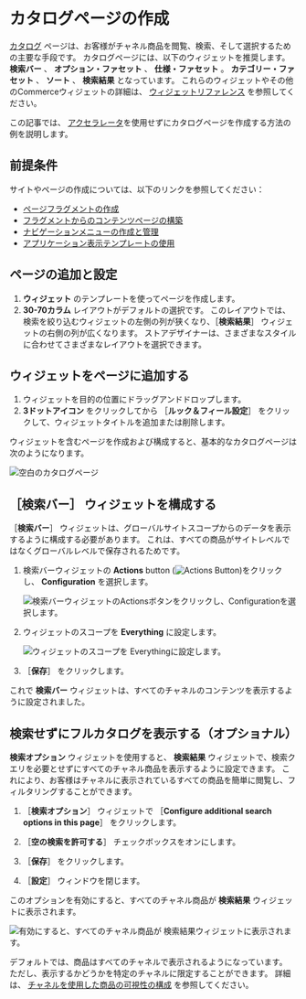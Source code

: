 # カタログページの作成

[カタログ](./commerce-storefront-pages/catalog.md) ページは、お客様がチャネル商品を閲覧、検索、そして選択するための主要な手段です。 カタログページには、以下のウィジェットを推奨します。 **検索バー** 、 **オプション・ファセット** 、 **仕様・ファセット** 。 **カテゴリー・ファセット** 、 **ソート** 、 **検索結果** となっています。 これらのウィジェットやその他のCommerceウィジェットの詳細は、 [ウィジェットリファレンス](./liferay-commerce-widgets/widget-reference.md) を参照してください。

この記事では、 [アクセラレータ](../starting-a-store/accelerators.md)を使用せずにカタログページを作成する方法の例を説明します。

<a name="prerequisites" />

## 前提条件

サイトやページの作成については、以下のリンクを参照してください：

* [ページフラグメントの作成](https://help.liferay.com/hc/ja/articles/360018171331-Creating-Page-Fragments)
* [フラグメントからのコンテンツページの構築](https://help.liferay.com/hc/ja/articles/360018171351-Building-Content-Pages-from-Fragments-)
* [ナビゲーションメニューの作成と管理](https://help.liferay.com/hc/ja/articles/360018171531-Creating-and-Managing-Navigation-Menus)
* [アプリケーション表示テンプレートの使用](https://help.liferay.com/hc/ja/articles/360017892632-Styling-Widgets-with-Application-Display-Templates)

<a name="add-and-configure-the-page" />

## ページの追加と設定

1. **ウィジェット** のテンプレートを使ってページを作成します。
1. **30-70カラム** レイアウトがデフォルトの選択です。 このレイアウトでは、検索を絞り込むウィジェットの左側の列が狭くなり、［**検索結果**］ ウィジェットの右側の列が広くなります。 ストアデザイナーは、さまざまなスタイルに合わせてさまざまなレイアウトを選択できます。

<a name="add-the-widgets-to-the-page" />

## ウィジェットをページに追加する

1. ウィジェットを目的の位置にドラッグアンドドロップします。
1. **3ドットアイコン** をクリックしてから ［**ルック＆フィール設定**］ をクリックして、ウィジェットタイトルを追加または削除します。

ウィジェットを含むページを作成および構成すると、基本的なカタログページは次のようになります。

![空白のカタログページ](./creating-a-catalog-page/images/02.png)

<a name="configure-the-search-bar-widget" />

## ［**検索バー**］ ウィジェットを構成する

［**検索バー**］ ウィジェットは、グローバルサイトスコープからのデータを表示するように構成する必要があります。 これは、すべての商品がサイトレベルではなくグローバルレベルで保存されるためです。

1. 検索バーウィジェットの **Actions** button (![Actions Button](../images/icon-actions.png))をクリックし、 **Configuration** を選択します。

    ![検索バーウィジェットのActionsボタンをクリックし、Configurationを選択します。](./creating-a-catalog-page/images/03.png)

1. ウィジェットのスコープを **Everything** に設定します。

    ![ウィジェットのスコープを Everythingに設定します。](./creating-a-catalog-page/images/04.png)

1. ［**保存**］ をクリックします。

これで **検索バー** ウィジェットは、すべてのチャネルのコンテンツを表示するように設定されました。

<a name="displaying-the-full-catalog-without-a-search-optional" />

## 検索せずにフルカタログを表示する（オプショナル）

**検索オプション** ウィジェットを使用すると、 **検索結果** ウィジェットで、検索クエリを必要とせずにすべてのチャネル商品を表示するように設定できます。 これにより、お客様はチャネルに表示されているすべての商品を簡単に閲覧し、フィルタリングすることができます。

1. ［**検索オプション**］ ウィジェットで ［**Configure additional search options in this page**］ をクリックします。

1. ［**空の検索を許可する**］ チェックボックスをオンにします。

1. ［**保存**］ をクリックします。

1. ［**設定**］ ウィンドウを閉じます。

このオプションを有効にすると、すべてのチャネル商品が **検索結果** ウィジェットに表示されます。

![有効にすると、すべてのチャネル商品が 検索結果ウィジェットに表示されます。](./creating-a-catalog-page/images/01.png)

デフォルトでは、商品はすべてのチャネルで表示されるようになっています。 ただし、表示するかどうかを特定のチャネルに限定することができます。 詳細は、 [チャネルを使用した商品の可視性の構成](../store-management/channels/configuring-product-visibility-using-channels.md) を参照してください。
